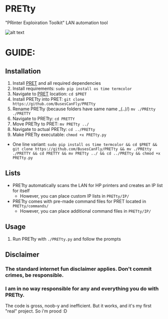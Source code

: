 # PRETty
"PRinter Exploiration Toolkit" LAN automation tool

![alt text](https://github.com/BusesCanFly/PRETty/blob/master/PRETty.png "PRETTy")


# GUIDE:

## Installation
1. Install [PRET](https://github.com/RUB-NDS/PRET) and all required dependencies
2. Install requirements: `sudo pip install os time termcolor`
3. Navigate to [PRET](https://github.com/RUB-NDS/PRET) location: `cd $PRET`
4. Install PRETty into PRET: `git clone https://github.com/BusesCanFly/PRETty`
5. Rename PRETty (because folders have same name \_(._.)_/) `mv ./PREtty ./PRETTY`
6. Navigate to PRETty: `cd PRETTY`
7. Move PRETty to PRET: `mv PRETty ../`
8. Navigate to actual PRETty: `cd ../PRETty`
8. Make PRETty executable: `chmod +x PRETty.py`
* One line variant: `sudo pip install os time termcolor && cd $PRET && git clone https://github.com/BusesCanFly/PRETty && mv ./PREtty ./PRETTY && cd PRETTY && mv PRETty ../ && cd ../PRETty && chmod +x PRETty.py`

## Lists
* PRETty automatically scans the LAN for HP printers and creates an IP list for itself
	* However, you can place custom IP lists in `PRETty/IP/`
* PRETty comes with pre-made command files for PRET located in `PRETty/commands/`
	* However, you can place additional command files in `PRETty/IP/`

## Usage
1. Run PRETty with `./PRETty.py` and follow the prompts

## Disclaimer
### The standard internet fun disclaimer applies. Don't commit crimes, be responsible. 
### I am in no way responsible for any and everything you do with PRETty. 
The code is gross, noob-y and inefficient. But it works, and it's my first "real" project. So i'm prood :D
